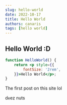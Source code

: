 ```yaml
---
slug: hello-world
date: 2022-10-17
title: Hello World
authors: canaris
tags: [hello world]
---
```


<!--truncate-->

## Hello World :D

```jsx live
function HelloWorld() {
	return <p style={{
		fontSize: '2rem',
	}}>Hello World</p>;
}
```

The first post on this site lol

d`e`ez nuts
